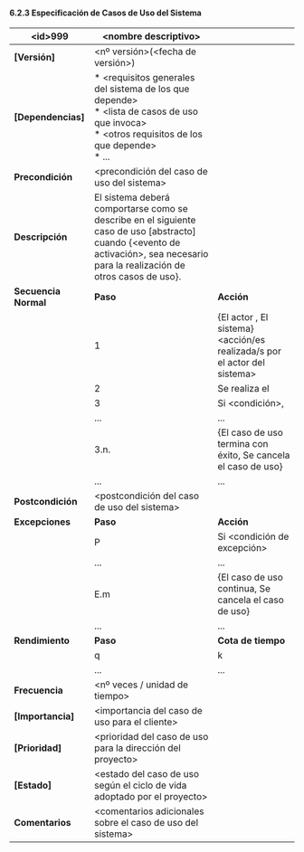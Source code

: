 #### 6.2.3 Especificación de Casos de Uso del Sistema

| **\<id>999** | \<nombre descriptivo> |  |
| --- | --- | --- |
| **[Versión]** | <nº versión>(<fecha de versión>) |
| **[Dependencias]** | * \<requisitos generales del sistema de los que depende> <br> * \<lista de casos de uso que invoca> <br> * \<otros requisitos de los que depende> <br> * ... |
| **Precondición** | \<precondición del caso de uso del sistema> |
| **Descripción** | El sistema deberá comportarse como se describe en el siguiente caso de uso [abstracto] cuando {\<evento de activación>, sea necesario para la realización de otros casos de uso}. |
| **Secuencia Normal** | **Paso** | **Acción** |
|  | 1 | {El actor <actor del sistema>, El sistema} \<acción/es realizada/s por el actor del sistema> |
|  | 2 | Se realiza el <caso de uso del sistema> |
|  | 3 | Si \<condición>, |
|  | ... | ... |
|  | 3.n. | {El caso de uso termina con éxito, Se cancela el caso de uso} |
|  | ... | ... |
| **Postcondición** | \<postcondición del caso de uso del sistema> |
| **Excepciones** | **Paso** | **Acción** |
|  | P | Si <condición de excepción> |
|  | ... | ... |
|  | E.m | {El caso de uso continua, Se cancela el caso de uso} |
|  | ... | ... |
| **Rendimiento** | **Paso** | **Cota de tiempo** |
| | q | k<unidad de tiempo> |
| | ... | ... |
| **Frecuencia** | \<nº veces / unidad de tiempo> |
| **[Importancia]** | \<importancia del caso de uso para el cliente> |
| **[Prioridad]** | \<prioridad del caso de uso para la dirección del proyecto> |
| **[Estado]** | \<estado del caso de uso según el ciclo de vida adoptado por el proyecto> |
| **Comentarios** | \<comentarios adicionales sobre el caso de uso del sistema> |

